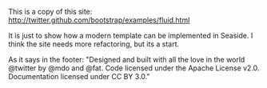 This is a copy of this site:  http://twitter.github.com/bootstrap/examples/fluid.html


It is just to show how a modern template can be implemented in Seaside.  I think the site needs more refactoring, but its a start.  


As it says in the footer:
"Designed and built with all the love in the world @twitter by @mdo and @fat.
Code licensed under the Apache License v2.0. Documentation licensed under CC BY 3.0."